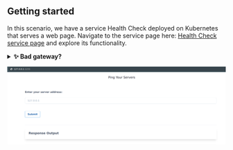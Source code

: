 ## Getting started

In this scenario, we have a service Health Check deployed on Kubernetes that serves a web page. Navigate to the service page here: [Health Check service page]({{TRAFFIC_HOST1_1234}}) and explore its functionality.

<details>
  <summary><b>✨ Bad gateway? </b></summary>
  <div>
    <div>Ensure pods are running then rerun the expose service script</div>
  </div>
</details>

![Scenario 2 welcome](./sc-2-1.png)